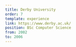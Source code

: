 ```yaml
---
title: Derby University
order: 7
template: experience
link: https://www.derby.ac.uk/
position: BSc Computer Science
from: 2002
to: 2006
---
```

